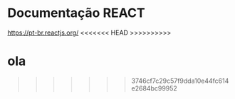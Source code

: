 # Documentação REACT
https://pt-br.reactjs.org/
<<<<<<< HEAD >>>>>>>>>>

ola
=======
>>>>>>> 3746cf7c29c57f9dda10e44fc614e2684bc99952
